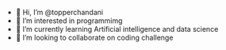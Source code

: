 - 👋 Hi, I’m @topperchandani
- 👀 I’m interested in programmimg
- 🌱 I’m currently learning Artificial intelligence and data science
- 💞️ I’m looking to collaborate on coding challenge 


<!---
topperchandani/topperchandani is a ✨ special ✨ repository because its `README.md` (this file) appears on your GitHub profile.
You can click the Preview link to take a look at your changes.
--->
